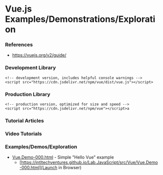 
Vue.js Examples/Demonstrations/Exploration
====

### References
* https://vuejs.org/v2/guide/


### Development Library
```
<!-- development version, includes helpful console warnings -->
<script src="https://cdn.jsdelivr.net/npm/vue/dist/vue.js"></script>
```


### Production Library
```
<!-- production version, optimized for size and speed -->
<script src="https://cdn.jsdelivr.net/npm/vue"></script>a
```

### Tutorial Articles



### Video Tutorials



### Examples/Demos/Exploration
* [Vue.Demo-000.html](Vue.Demo-000.html)		- Simple "Hello Vue" example
  * [https://intltechventures.github.io/Lab.JavaScript/src/Vue/Vue.Demo-000.html](Launch in Browser)

